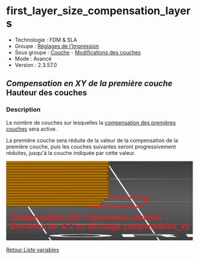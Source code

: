 # first_layer_size_compensation_layers

* Technologie : FDM & SLA
* Groupe : [Réglages de l'Impression](../print_settings/print_settings.md)
* Sous groupe : [Couche](../print_settings/print_settings.md#couche) - [Modifications des couches](../print_settings/print_settings.md#modifications-des-couches)
* Mode : Avancé
* Version : 2.3.57.0

## *Compensation en XY de la première couche* Hauteur des couches

### Description

Le nombre de couches sur lesquelles la [compensation des premières couches](first_layer_size_compensation.md) sera active. 

La première couche sera réduite de la valeur de la compensation de la première couche, puis les couches suivantes seront progressivement réduites, jusqu'à la couche indiquée par cette valeur.

![Déacalage sur 3 couches](Images/first_layer_size_compensation_layers/001.png)

[Retour Liste variables](variable_list.md)